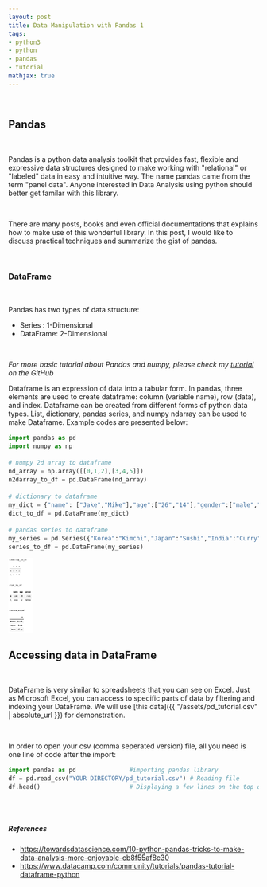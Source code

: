 ```yaml
---
layout: post
title: Data Manipulation with Pandas 1
tags:
- python3
- python
- pandas
- tutorial
mathjax: true
---
```


<br>

## Pandas

<br>

Pandas is a python data analysis toolkit that provides fast, flexible and expressive data structures designed to make working with "relational" or "labeled" data in easy and intuitive way. The name pandas came from the term "panel data". Anyone interested in Data Analysis using python should better get familar with this library.

<br>

There are many posts, books and even official documentations that explains how to make use of this wonderful library. In this post, I would like to discuss practical techniques and summarize the gist of pandas. 

<br>

### DataFrame

<br>

Pandas has two types of data structure:

- Series : 1-Dimensional
- DataFrame: 2-Dimensional

<br>

*For more basic tutorial about Pandas and numpy, please check my [tutorial](https://github.com/agdal1125/CK2/blob/master/Day%201/Chapter%205%20-%20Data%20Manipulation%20II%20(Pandas).ipynb) on the GitHub*

Dataframe is an expression of data into a tabular form. In pandas, three elements are used to create dataframe: column (variable name), row (data), and index. Dataframe can be created from different forms of python data types. List, dictionary, pandas series, and numpy ndarray can be used to make Dataframe. Example codes are presented below:

```python
import pandas as pd
import numpy as np

# numpy 2d array to dataframe
nd_array = np.array([[0,1,2],[3,4,5]])
n2darray_to_df = pd.DataFrame(nd_array)

# dictionary to dataframe
my_dict = {"name": ["Jake","Mike"],"age":["26","14"],"gender":["male","female"]}
dict_to_df = pd.DataFrame(my_dict)

# pandas series to dataframe
my_series = pd.Series({"Korea":"Kimchi","Japan":"Sushi","India":"Curry"})
series_to_df = pd.DataFrame(my_series)
```

<img src="/assets/images/pd_output.png" width="50">

<br>

## Accessing data in DataFrame

<br>

DataFrame is very similar to spreadsheets that you can see on Excel. Just as Microsoft Excel, you can access to specific parts of data by filtering and indexing your DataFrame. We will use [this data]({{ "/assets/pd_tutorial.csv" | absolute_url }}) for demonstration.

<br>

In order to open your csv (comma seperated version) file, all you need is one line of code after the import:

```python
import pandas as pd               #importing pandas library
df = pd.read_csv("YOUR DIRECTORY/pd_tutorial.csv") # Reading file
df.head()                         # Displaying a few lines on the top of the file
```

<br>



<br>







##### References

- https://towardsdatascience.com/10-python-pandas-tricks-to-make-data-analysis-more-enjoyable-cb8f55af8c30
- https://www.datacamp.com/community/tutorials/pandas-tutorial-dataframe-python